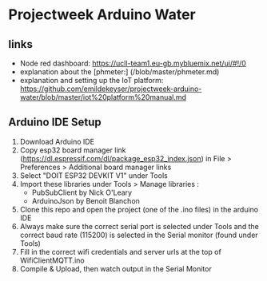 # Projectweek Arduino Water

## links

* Node red dashboard: https://ucll-team1.eu-gb.mybluemix.net/ui/#!/0
* explanation about the [phmeter:] (/blob/master/phmeter.md)
* explanation and setting up the IoT platform: <https://github.com/emildekeyser/projectweek-arduino-water/blob/master/iot%20platform%20manual.md>

## Arduino IDE Setup

1. Download Arduino IDE
2. Copy esp32 board manager link
(https://dl.espressif.com/dl/package_esp32_index.json) in File > Preferences >
Additional board manager links
3. Select "DOIT ESP32 DEVKIT V1" under Tools
4. Import these libraries under Tools > Manage libraries :
	* PubSubClient by Nick O'Leary
	* ArduinoJson by Benoit Blanchon
5. Clone this repo and open the
project (one of the .ino files) in the arduino IDE
6. Always make sure the correct serial port is selected under Tools and the
correct baud rate (115200) is selected in the Serial monitor (found under Tools)
7. Fill in the correct wifi credentials and server urls at the top of
WifiClientMQTT.ino
8. Compile & Upload, then watch output in the Serial Monitor
